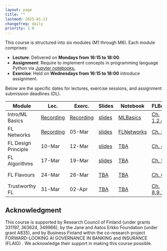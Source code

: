 ```yaml
---
layout: page
title: ""
lastmod: 2025-01-22
changefreq: daily
priority: 1.0
---
```


This course is structured into six modules (M1 through M6). Each module comprises:

- **Lecture**: Delivered on **Mondays from 16:15 to 18:00**.
- **Assignment**: Require to implement concepts in programming language Python via <a href="https://jupyter.org/"> Jupyter notebooks. </a> 
- **Exercise**: Held on **Wednesdays from 16:15 to 18:00** introduce assignment.

Below are the specific dates for lectures, exercise sessions, and assignment submission deadlines (DL).

<table class="custom-table">
  <thead>
    <tr>
      <th>Module</th>
      <th>Lec.</th>
      <th>Exerc.</th>
      <th>Slides</th>
      <th>Notebook</th>
      <th>FLBook</th>
      <th>DL</th>
    </tr>
  </thead>
  <tbody>
    <tr>
      <td>Intro/ML Basics</td>
      <td><a href="https://youtu.be/s6f1rjn5nnU?si=xajIHt-ws5ak8Rgu"> Recording </a></td>
      <td><a href="https://www.youtube.com/watch?v=25t_lKbVsAc"> Recording </a></td>
      <td><a href="{{ site.baseurl }}/slides/Lec_Introduction.pdf">slides</a></td>
     <td><a href="https://github.com/FederatedLearningAalto/FederatedLearningAalto.github.io/tree/master/assignments">MLBasics</a></td>
      <td><a href="https://github.com/alexjungaalto/FederatedLearning/blob/main/material/FLBook.pdf">Ch. 1,2,4</a></td>
      <td><a href="">17-Mar</a></td>
    </tr>
    <tr>
      <td>FL Networks</td>
      <td><a href="https://youtu.be/oK1--YXu_aA?si=VL-YDCpZxNBv7zXu"> Recording </a></td>
      <td>05-Mar</td>
      <td><a href="{{ site.baseurl }}/slides/Lec_FLNetworks.pdf">slides</a></td>
      <td><a href="https://github.com/FederatedLearningAalto/FederatedLearningAalto.github.io/tree/master/assignments">FLNetworks</a></td>
      <td><a href="https://github.com/alexjungaalto/FederatedLearning/blob/main/material/FLBook.pdf">Ch. 3,7</a></td>
      <td><a href="">17-Mar</a></td>
    </tr>
    <tr>
      <td>FL Design Principle</td>
      <td>10-Mar</td>
      <td>12-Mar</td>
      <td><a href="{{ site.baseurl }}/slides/Lec_FLDesignPrinciple">slides</a></td>
      <td><a href="https://github.com/FederatedLearningAalto/FederatedLearningAalto.github.io/tree/master/assignments">TBA</a></td>
      <td><a href="https://github.com/alexjungaalto/FederatedLearning/blob/main/material/FLBook.pdf">Ch. 4</a></td>
      <td><a href="">31-Mar</a></td>
    </tr>
    <tr>
      <td>FL Algorithms</td>
      <td>17-Mar</td>
      <td>19-Mar</td>
      <td><a href="{{ site.baseurl }}/slides/Lec_FLDesignPrinciple">slides</a></td>
      <td><a href="https://github.com/FederatedLearningAalto/FederatedLearningAalto.github.io/tree/master/assignments">TBA</a></td>
      <td><a href="https://github.com/alexjungaalto/FederatedLearning/blob/main/material/FLBook.pdf">Ch. 5</a></td>
      <td><a href="">31-Mar</a></td>
    </tr>
    <tr>
      <td>FL Flavours</td>
       <td>24-Mar</td>
        <td>26-Mar</td>
	<td><a href="https://www.youtube.com/@alexjung111">TBA</a></td>
      <td><a href="https://github.com/FederatedLearningAalto/FederatedLearningAalto.github.io/tree/master/assignments">TBA</a></td>
         <td><a href="https://github.com/alexjungaalto/FederatedLearning/blob/main/material/FLBook.pdf">Ch. 6</a></td>
      <td><a href="">14-Apr</a></td>
    </tr>
    <tr>
    <td>Trustworthy FL</td>
      <td>31-Mar</td>
      <td>02-Apr</td>
	<td><a href="https://www.youtube.com/@alexjung111">TBA</a></td>
      <td><a href="https://github.com/FederatedLearningAalto/FederatedLearningAalto.github.io/tree/master/assignments">TBA</a></td>
      <td><a href="https://github.com/alexjungaalto/FederatedLearning/blob/main/material/FLBook.pdf">Ch. 8,9,10</a></td>
      <td><a href="">14-Apr</a></td>
    </tr>
  </tbody>
</table>

## Acknowledgment

This course is supported by Research Council of Finland (under grants 331197, 363624, 349966), by the Jane and 
Aatos Erkko Foundation (under grant A835), and by Business Finland within the co-research project FORWARD-LOOKING AI GOVERNANCE
IN BANKING and INSURANCE (FLAIG) . We acknowledge their support in making this course possible.